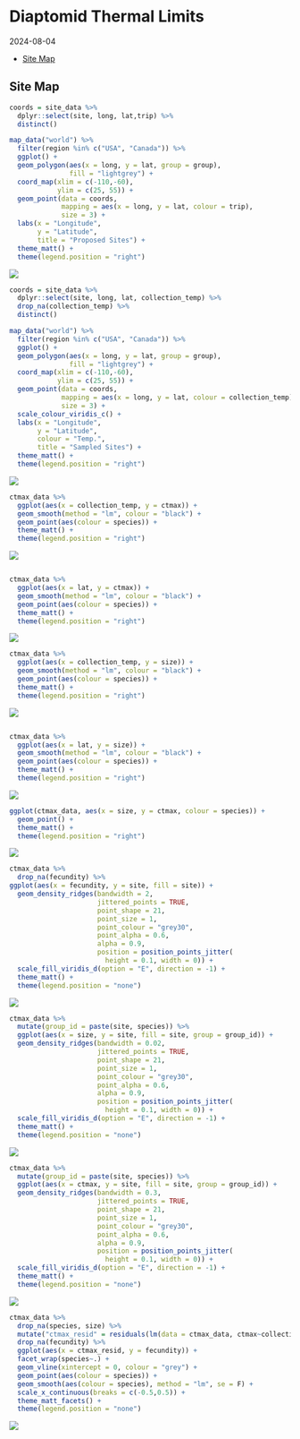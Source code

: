 Diaptomid Thermal Limits
================
2024-08-04

- [Site Map](#site-map)

## Site Map

``` r
coords = site_data %>%
  dplyr::select(site, long, lat,trip) %>%
  distinct() 

map_data("world") %>% 
  filter(region %in% c("USA", "Canada")) %>% 
  ggplot() + 
  geom_polygon(aes(x = long, y = lat, group = group),
               fill = "lightgrey") + 
  coord_map(xlim = c(-110,-60),
            ylim = c(25, 55)) + 
  geom_point(data = coords,
             mapping = aes(x = long, y = lat, colour = trip),
             size = 3) +
  labs(x = "Longitude", 
       y = "Latitude",
       title = "Proposed Sites") + 
  theme_matt() + 
  theme(legend.position = "right")
```

<img src="../Figures/markdown/site-chars-1.png" style="display: block; margin: auto;" />

``` r
coords = site_data %>%
  dplyr::select(site, long, lat, collection_temp) %>%
  drop_na(collection_temp) %>% 
  distinct()

map_data("world") %>% 
  filter(region %in% c("USA", "Canada")) %>% 
  ggplot() + 
  geom_polygon(aes(x = long, y = lat, group = group),
               fill = "lightgrey") + 
  coord_map(xlim = c(-110,-60),
            ylim = c(25, 55)) + 
  geom_point(data = coords,
             mapping = aes(x = long, y = lat, colour = collection_temp),
             size = 3) +
  scale_colour_viridis_c() + 
  labs(x = "Longitude", 
       y = "Latitude",
       colour = "Temp.",
       title = "Sampled Sites") + 
  theme_matt() + 
  theme(legend.position = "right")
```

<img src="../Figures/markdown/sampled-sites-1.png" style="display: block; margin: auto;" />

``` r
ctmax_data %>% 
  ggplot(aes(x = collection_temp, y = ctmax)) + 
  geom_smooth(method = "lm", colour = "black") + 
  geom_point(aes(colour = species)) + 
  theme_matt() + 
  theme(legend.position = "right")
```

<img src="../Figures/markdown/unnamed-chunk-1-1.png" style="display: block; margin: auto;" />

``` r

ctmax_data %>% 
  ggplot(aes(x = lat, y = ctmax)) + 
  geom_smooth(method = "lm", colour = "black") + 
  geom_point(aes(colour = species)) + 
  theme_matt() + 
  theme(legend.position = "right")
```

<img src="../Figures/markdown/unnamed-chunk-1-2.png" style="display: block; margin: auto;" />

``` r
ctmax_data %>% 
  ggplot(aes(x = collection_temp, y = size)) + 
  geom_smooth(method = "lm", colour = "black") + 
  geom_point(aes(colour = species)) + 
  theme_matt() + 
  theme(legend.position = "right")
```

<img src="../Figures/markdown/unnamed-chunk-2-1.png" style="display: block; margin: auto;" />

``` r

ctmax_data %>% 
  ggplot(aes(x = lat, y = size)) + 
  geom_smooth(method = "lm", colour = "black") + 
  geom_point(aes(colour = species)) + 
  theme_matt() + 
  theme(legend.position = "right")
```

<img src="../Figures/markdown/unnamed-chunk-2-2.png" style="display: block; margin: auto;" />

``` r
ggplot(ctmax_data, aes(x = size, y = ctmax, colour = species)) + 
  geom_point() + 
  theme_matt() + 
  theme(legend.position = "right")
```

<img src="../Figures/markdown/unnamed-chunk-3-1.png" style="display: block; margin: auto;" />

``` r
ctmax_data %>% 
  drop_na(fecundity) %>% 
ggplot(aes(x = fecundity, y = site, fill = site)) + 
  geom_density_ridges(bandwidth = 2,
                      jittered_points = TRUE, 
                      point_shape = 21,
                      point_size = 1,
                      point_colour = "grey30",
                      point_alpha = 0.6,
                      alpha = 0.9,
                      position = position_points_jitter(
                        height = 0.1, width = 0)) + 
  scale_fill_viridis_d(option = "E", direction = -1) + 
  theme_matt() + 
  theme(legend.position = "none")
```

<img src="../Figures/markdown/fecundity-ridges-1.png" style="display: block; margin: auto;" />

``` r
ctmax_data %>% 
  mutate(group_id = paste(site, species)) %>% 
  ggplot(aes(x = size, y = site, fill = site, group = group_id)) + 
  geom_density_ridges(bandwidth = 0.02,
                      jittered_points = TRUE, 
                      point_shape = 21,
                      point_size = 1,
                      point_colour = "grey30",
                      point_alpha = 0.6,
                      alpha = 0.9,
                      position = position_points_jitter(
                        height = 0.1, width = 0)) + 
  scale_fill_viridis_d(option = "E", direction = -1) + 
  theme_matt() + 
  theme(legend.position = "none")
```

<img src="../Figures/markdown/size-ridges-1.png" style="display: block; margin: auto;" />

``` r
ctmax_data %>% 
  mutate(group_id = paste(site, species)) %>% 
  ggplot(aes(x = ctmax, y = site, fill = site, group = group_id)) + 
  geom_density_ridges(bandwidth = 0.3,
                      jittered_points = TRUE, 
                      point_shape = 21,
                      point_size = 1,
                      point_colour = "grey30",
                      point_alpha = 0.6,
                      alpha = 0.9,
                      position = position_points_jitter(
                        height = 0.1, width = 0)) + 
  scale_fill_viridis_d(option = "E", direction = -1) + 
  theme_matt() + 
  theme(legend.position = "none")
```

<img src="../Figures/markdown/ctmax-ridges-1.png" style="display: block; margin: auto;" />

``` r
ctmax_data %>% 
  drop_na(species, size) %>% 
  mutate("ctmax_resid" = residuals(lm(data = ctmax_data, ctmax~collection_temp + species + site + size))) %>% 
  drop_na(fecundity) %>% 
  ggplot(aes(x = ctmax_resid, y = fecundity)) + 
  facet_wrap(species~.) + 
  geom_vline(xintercept = 0, colour = "grey") + 
  geom_point(aes(colour = species)) + 
  geom_smooth(aes(colour = species), method = "lm", se = F) + 
  scale_x_continuous(breaks = c(-0.5,0.5)) + 
  theme_matt_facets() + 
  theme(legend.position = "none")
```

<img src="../Figures/markdown/unnamed-chunk-4-1.png" style="display: block; margin: auto;" />
